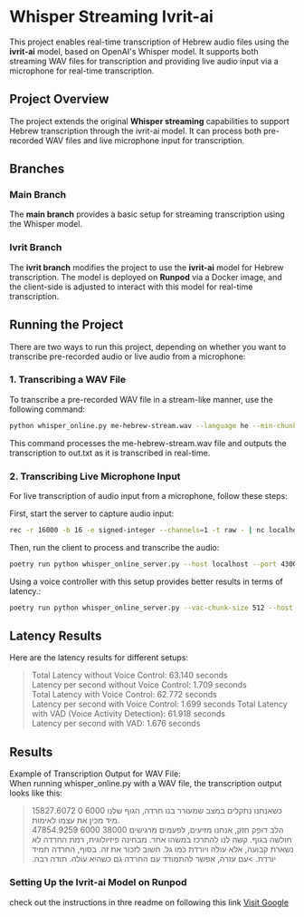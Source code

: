 # Whisper Streaming Ivrit-ai

This project enables real-time transcription of Hebrew audio files using the **ivrit-ai** model, based on OpenAI's Whisper model. It supports both streaming WAV files for transcription and providing live audio input via a microphone for real-time transcription.

## Project Overview

The project extends the original **Whisper streaming** capabilities to support Hebrew transcription through the ivrit-ai model. It can process both pre-recorded WAV files and live microphone input for transcription.

## Branches

### Main Branch

The **main branch** provides a basic setup for streaming transcription using the Whisper model.

### Ivrit Branch

The **ivrit branch** modifies the project to use the **ivrit-ai** model for Hebrew transcription. The model is deployed on **Runpod** via a Docker image, and the client-side is adjusted to interact with this model for real-time transcription.

## Running the Project

There are two ways to run this project, depending on whether you want to transcribe pre-recorded audio or live audio from a microphone:

### 1. Transcribing a WAV File

To transcribe a pre-recorded WAV file in a stream-like manner, use the following command:

```bash
python whisper_online.py me-hebrew-stream.wav --language he --min-chunk-size 1 > out.txt
```

This command processes the me-hebrew-stream.wav file and outputs the transcription to out.txt as it is transcribed in real-time.

### 2. Transcribing Live Microphone Input
For live transcription of audio input from a microphone, follow these steps:

First, start the server to capture audio input:  
``` bash
rec -r 16000 -b 16 -e signed-integer --channels=1 -t raw - | nc localhost 43007
```

Then, run the client to process and transcribe the audio: 
```bash
poetry run python whisper_online_server.py --host localhost --port 43007 --warmup-file me-hebrew-stream.wav
```
Using a voice controller with this setup provides better results in terms of latency.:  
```bash
poetry run python whisper_online_server.py --vac-chunk-size 512 --host localhost --port 43007 --warmup-file me-hebrew-stream.wav`
```
## Latency Results

Here are the latency results for different setups:  
>Total Latency without Voice Control: 63.140 seconds  
>Latency per second without Voice Control: 1.709 seconds  
>Total Latency with Voice Control: 62.772 seconds  
>Latency per second with Voice Control: 1.699 seconds 
>Total Latency with VAD (Voice Activity Detection): 61.918 seconds  
>Latency per second with VAD: 1.676 seconds  


## Results

Example of Transcription Output for WAV File:  
When running whisper_online.py with a WAV file, the transcription output looks like this:   
 >15827.6072 0 6000 כשאנחנו נתקלים במצב שמעורר בנו חרדה, הגוף שלנו מיד מכין את עצמו לאימות.  
>47854.9259 6000 38000  הלב דופק חזק, אנחנו מזיעים, לפעמים מרגישים חולשה בגוף. קשה לנו להתרכז במשהו אחר. מבחינה פיזיולוגית, רמת החרדה לא נשארת קבועה, אלא עולה ויורדת כמו גל. חשוב לזכור את זה. בסוף, החרדה תמיד יורדת. >עם עזרה, אפשר להתמודד עם החרדה גם כשהיא עולה.  ‫תודה רבה.




### Setting Up the Ivrit-ai Model on Runpod
check out the instructions in thre readme on following this link [Visit Google](https://github.com/ivrit-ai/runpod-serverless) 
